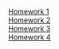 [Homework 1](https://oleksiydonets.github.io/genius-homework/Homework-1)<br>
[Homework 2](https://oleksiydonets.github.io/genius-homework/Homework-2)<br>
[Homework 3](https://oleksiydonets.github.io/genius-homework/Homework-3)<br>
[Homework 4](https://oleksiydonets.github.io/genius-homework/Homework-4)<br>
